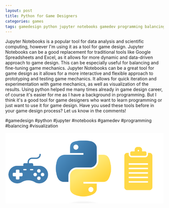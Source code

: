 ```yaml
---
layout: post
title: Python for Game Designers
categories: games
tags: gamedesign python jupyter notebooks gamedev programming balancing visualization 
---
```


Jupyter Notebooks is a popular tool for data analysis and scientific computing, however I'm using it as a tool for game design. Jupyter Notebooks can be a good replacement for traditional tools like Google Spreadsheets and Excel, as it allows for more dynamic and data-driven approach to game design. This can be especially useful for balancing and fine-tuning game mechanics. Jupyter Notebooks can be a great tool for game design as it allows for a more interactive and flexible approach to prototyping and testing game mechanics. It allows for quick iteration and experimentation with game mechanics, as well as visualization of the results. Using python helped me many times already in game design career, of course it's easier for me as I have a background in programming. But I think it's a good tool for game designers who want to learn programming or just want to use it for game design. Have you used these tools before in your game design process? Let us know in the comments!

#gamedesign #python #jupyter #notebooks #gamedev #programming #balancing #visualization 

![Python for Game Designers](/assets/images/python%20for%20gd.png)
